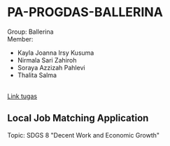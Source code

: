 # PA-PROGDAS-BALLERINA
Group: Ballerina <br>
Member: <br>
- Kayla Joanna Irsy Kusuma
- Nirmala Sari Zahiroh
- Soraya Azzizah Pahlevi
- Thalita Salma

<br>[Link tugas](https://emas2.ui.ac.id/pluginfile.php/5081770/mod_resource/content/0/final%20project_2025.pdf)<br>

## Local Job Matching Application
Topic: SDGS 8 "Decent Work and Economic Growth" <br>


